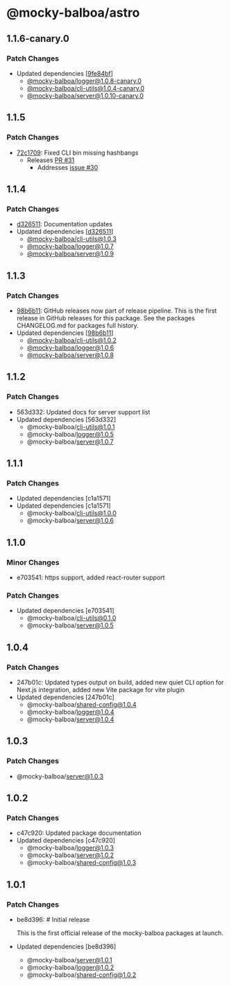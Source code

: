# @mocky-balboa/astro

## 1.1.6-canary.0

### Patch Changes

- Updated dependencies [[9fe84bf](https://github.com/mocky-balboa/mocky-balboa/commit/9fe84bf2975389fd77a8d213fc936f6ee7f89032)]
  - [@mocky-balboa/logger@1.0.8-canary.0](https://github.com/mocky-balboa/mocky-balboa/releases/tag/%40mocky-balboa%2Flogger%401.0.8-canary.0)
  - [@mocky-balboa/cli-utils@1.0.4-canary.0](https://github.com/mocky-balboa/mocky-balboa/releases/tag/%40mocky-balboa%2Fcli-utils%401.0.4-canary.0)
  - [@mocky-balboa/server@1.0.10-canary.0](https://github.com/mocky-balboa/mocky-balboa/releases/tag/%40mocky-balboa%2Fserver%401.0.10-canary.0)

## 1.1.5

### Patch Changes

- [72c1709](https://github.com/mocky-balboa/mocky-balboa/commit/72c1709b85e3d39c03903fc0f89547cc3a4d80eb): Fixed CLI bin missing hashbangs
  - Releases [PR #31](https://github.com/mocky-balboa/mocky-balboa/pull/31)
    - Addresses [issue #30](https://github.com/mocky-balboa/mocky-balboa/issues/30)

## 1.1.4

### Patch Changes

- [d326511](https://github.com/mocky-balboa/mocky-balboa/commit/d3265110ad1c72af09ef2f85cf543df2d5a5bad2): Documentation updates
- Updated dependencies [[d326511](https://github.com/mocky-balboa/mocky-balboa/commit/d3265110ad1c72af09ef2f85cf543df2d5a5bad2)]
  - [@mocky-balboa/cli-utils@1.0.3](https://github.com/mocky-balboa/mocky-balboa/releases/tag/%40mocky-balboa%2Fcli-utils%401.0.3)
  - [@mocky-balboa/logger@1.0.7](https://github.com/mocky-balboa/mocky-balboa/releases/tag/%40mocky-balboa%2Flogger%401.0.7)
  - [@mocky-balboa/server@1.0.9](https://github.com/mocky-balboa/mocky-balboa/releases/tag/%40mocky-balboa%2Fserver%401.0.9)

## 1.1.3

### Patch Changes

- [98b6b11](https://github.com/mocky-balboa/mocky-balboa/commit/98b6b113136331eeeda0f21990e62776763585f9): GitHub releases now part of release pipeline. This is the first release in GitHub releases for this package. See the packages CHANGELOG.md for packages full history.
- Updated dependencies [[98b6b11](https://github.com/mocky-balboa/mocky-balboa/commit/98b6b113136331eeeda0f21990e62776763585f9)]
  - [@mocky-balboa/cli-utils@1.0.2](https://github.com/mocky-balboa/mocky-balboa/releases/tag/%40mocky-balboa%2Fcli-utils%401.0.2)
  - [@mocky-balboa/logger@1.0.6](https://github.com/mocky-balboa/mocky-balboa/releases/tag/%40mocky-balboa%2Flogger%401.0.6)
  - [@mocky-balboa/server@1.0.8](https://github.com/mocky-balboa/mocky-balboa/releases/tag/%40mocky-balboa%2Fserver%401.0.8)

## 1.1.2

### Patch Changes

- 563d332: Updated docs for server support list
- Updated dependencies [563d332]
  - @mocky-balboa/cli-utils@1.0.1
  - @mocky-balboa/logger@1.0.5
  - @mocky-balboa/server@1.0.7

## 1.1.1

### Patch Changes

- Updated dependencies [c1a1571]
- Updated dependencies [c1a1571]
  - @mocky-balboa/cli-utils@1.0.0
  - @mocky-balboa/server@1.0.6

## 1.1.0

### Minor Changes

- e703541: https support, added react-router support

### Patch Changes

- Updated dependencies [e703541]
  - @mocky-balboa/cli-utils@0.1.0
  - @mocky-balboa/server@1.0.5

## 1.0.4

### Patch Changes

- 247b01c: Updated types output on build, added new quiet CLI option for Next.js integration, added new Vite package for vite plugin
- Updated dependencies [247b01c]
  - @mocky-balboa/shared-config@1.0.4
  - @mocky-balboa/logger@1.0.4
  - @mocky-balboa/server@1.0.4

## 1.0.3

### Patch Changes

- @mocky-balboa/server@1.0.3

## 1.0.2

### Patch Changes

- c47c920: Updated package documentation
- Updated dependencies [c47c920]
  - @mocky-balboa/logger@1.0.3
  - @mocky-balboa/server@1.0.2
  - @mocky-balboa/shared-config@1.0.3

## 1.0.1

### Patch Changes

- be8d396: # Initial release

  This is the first official release of the mocky-balboa packages at launch.

- Updated dependencies [be8d396]
  - @mocky-balboa/server@1.0.1
  - @mocky-balboa/logger@1.0.2
  - @mocky-balboa/shared-config@1.0.2
